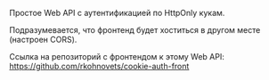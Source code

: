 Простое Web API с аутентификацией по HttpOnly кукам. 

Подразумевается, что фронтенд будет хоститься в другом месте (настроен CORS).

Ссылка на репозиторий с фронтендом к этому Web API: https://github.com/rkohnovets/cookie-auth-front
